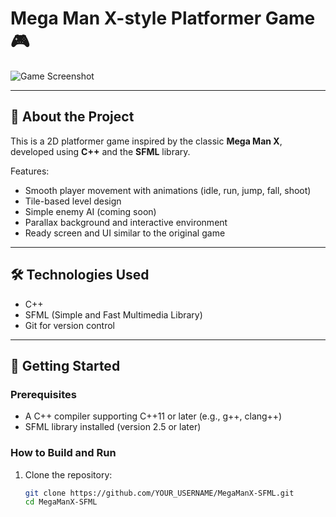 # Mega Man X-style Platformer Game 🎮

![Game Screenshot](PIC_OF_GAME.jpeg)  <!-- لو عندك صورة للشاشة، حط المسار الصحيح هنا -->

---

## 📖 About the Project

This is a 2D platformer game inspired by the classic **Mega Man X**, developed using **C++** and the **SFML** library.

Features:
- Smooth player movement with animations (idle, run, jump, fall, shoot)
- Tile-based level design
- Simple enemy AI (coming soon)
- Parallax background and interactive environment
- Ready screen and UI similar to the original game

---

## 🛠️ Technologies Used

- C++  
- SFML (Simple and Fast Multimedia Library)  
- Git for version control  

---

## 🚀 Getting Started

### Prerequisites

- A C++ compiler supporting C++11 or later (e.g., g++, clang++)
- SFML library installed (version 2.5 or later)

### How to Build and Run

1. Clone the repository:
   ```bash
   git clone https://github.com/YOUR_USERNAME/MegaManX-SFML.git
   cd MegaManX-SFML
